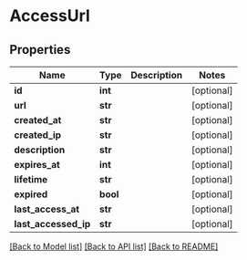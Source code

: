 # AccessUrl

## Properties
Name | Type | Description | Notes
------------ | ------------- | ------------- | -------------
**id** | **int** |  | [optional] 
**url** | **str** |  | [optional] 
**created_at** | **str** |  | [optional] 
**created_ip** | **str** |  | [optional] 
**description** | **str** |  | [optional] 
**expires_at** | **int** |  | [optional] 
**lifetime** | **str** |  | [optional] 
**expired** | **bool** |  | [optional] 
**last_access_at** | **str** |  | [optional] 
**last_accessed_ip** | **str** |  | [optional] 

[[Back to Model list]](../README.md#documentation-for-models) [[Back to API list]](../README.md#documentation-for-api-endpoints) [[Back to README]](../README.md)


